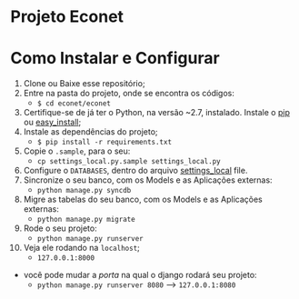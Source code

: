 Projeto Econet
=======

Como Instalar e Configurar
===============
1. Clone ou Baixe esse repositório;
2. Entre na pasta do projeto, onde se encontra os códigos:
    - `$ cd econet/econet`
3. Certifique-se de já ter o Python, na versão ~2.7, instalado. Instale o [pip](http://www.pip-installer.org/en/latest/) ou [easy_install](http://pythonhosted.org/distribute/easy_install.html);
4. Instale as dependências do projeto;
    - `$ pip install -r requirements.txt`
5. Copie o `.sample`, para o seu:
    - `cp settings_local.py.sample settings_local.py`
6. Configure o `DATABASES`, dentro do arquivo [settings_local](https://github.com/luanfonceca/econet/blob/master/econet/settings_local.py.sample#L14) file.
7. Sincronize o seu banco, com os Models e as Aplicações externas:
    - ```python manage.py syncdb```
8. Migre as tabelas do seu banco, com os Models e as Aplicações externas:
    - ```python manage.py migrate```
9. Rode o seu projeto:
    - ```python manage.py runserver```
10. Veja ele rodando na `localhost`; 
    - ```127.0.0.1:8000```

- você pode mudar a  *porta* na qual o django rodará seu projeto: 
    - ```python manage.py runserver 8080``` --> ```127.0.0.1:8080```
